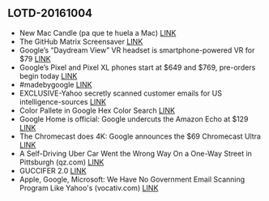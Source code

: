 ## LOTD-20161004

- New Mac Candle (pa que te huela a Mac) [LINK](https://www.twelvesouth.com/store/product/new-mac-candle)
- The GitHub Matrix Screensaver [LINK](http://winterbe.github.io/github-matrix-screensaver/)
- Google’s “Daydream View” VR headset is smartphone-powered VR for $79 [LINK](http://arstechnica.com/gadgets/2016/10/googles-daydream-view-vr-headset-is-smartphone-powered-vr/)
- Google’s Pixel and Pixel XL phones start at $649 and $769, pre-orders begin today [LINK](http://arstechnica.com/gadgets/2016/10/google-makes-its-2016-flagship-phones-official-the-pixel-and-pixel-xl/)
- #madebygoogle [LINK](https://madeby.google.com/)
- EXCLUSIVE-Yahoo secretly scanned customer emails for US intelligence-sources [LINK](http://news.trust.org/item/20161004170601-99f8c)
- Color Pallete in Google Hex Color Search [LINK](http://imgur.com/cwL6rRB)
- Google Home is official: Google undercuts the Amazon Echo at $129 [LINK](http://arstechnica.com/gadgets/2016/10/google-home-is-official-google-undercuts-the-amazon-echo-at-129/)
- The Chromecast does 4K: Google announces the $69 Chromecast Ultra [LINK](http://arstechnica.com/gadgets/2016/10/the-chromecast-does-4k-google-announces-the-chromecast-ultra/)
- A Self-Driving Uber Car Went the Wrong Way On a One-Way Street in Pittsburgh  (qz.com)  [LINK](https://tech.slashdot.org/story/16/10/04/151232/a-self-driving-uber-car-went-the-wrong-way-on-a-one-way-street-in-pittsburgh)
- GUCCIFER 2.0 [LINK](https://guccifer2.wordpress.com/2016/10/04/clinton-foundation/)
- Apple, Google, Microsoft: We Have No Government Email Scanning Program Like Yahoo's  (vocativ.com)  [LINK](https://yro.slashdot.org/story/16/10/04/2252242/apple-google-microsoft-we-have-no-government-email-scanning-program-like-yahoos)